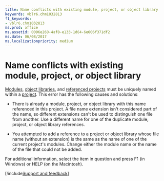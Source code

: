 ```yaml
---
title: Name conflicts with existing module, project, or object library
keywords: vblr6.chm1032813
f1_keywords:
- vblr6.chm1032813
ms.prod: office
ms.assetid: 0096e260-4af8-e133-1d64-6e606f371df2
ms.date: 06/08/2017
ms.localizationpriority: medium
---
```



# Name conflicts with existing module, project, or object library

[Modules](../../Glossary/vbe-glossary.md#module), [object libraries](../../Glossary/vbe-glossary.md#object-library), and [referenced projects](../../Glossary/vbe-glossary.md#referenced-project) must be uniquely named within a [project](../../Glossary/vbe-glossary.md#project). This error has the following causes and solutions:



- There is already a module, project, or object library with this name referenced in this project. A file name extension isn't considered part of the name, so different extensions can't be used to distinguish one file from another. Use a different name for one of the duplicate module, project, or object library references.
    
- You attempted to add a reference to a project or object library whose file name (without an extension) is the same as the name of one of the current project's modules. Change either the module name or the name of the file that could not be added.
    

For additional information, select the item in question and press F1 (in Windows) or HELP (on the Macintosh).

[!include[Support and feedback](~/includes/feedback-boilerplate.md)]
